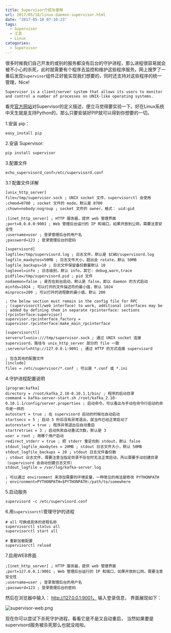 ```yaml
---
title: Supervisor介绍与使用
url: 2017/05/18/linux-daemon-supervisor.html
date: "2017-05-18 07:10:23"
tags: 
  - Supervisor
  - 工具
  - Linux
categories:
  - Supervisor
---
```


很多时候我们自己开发的或别的服务都没有后台的守护进程，那么进程很容易就会被不小心的杀死，此时就需要有个程序去监控和维护这些程序服务。网上搜罗了一番后发现`Supervisor`组件正好能实现我们想要的，同时还支持对这些程序的统一管理，Nice!

<!--more-->

```
Supervisor is a client/server system that allows its users to monitor and control a number of processes on UNIX-like operating systems.
```
看完[官方网站](http://www.supervisord.org/)对Supervisor的定义描述，便立马觉得要实验一下。好在Linux系统中天生就是支持Python的，那么只要安装好PIP就可以得到你想要的一切。

1.安装 pip：

```
easy_install pip
```

2.安装 Supervisor:

```
pip install supervisor
```

3.配置文件

```
echo_supervisord_conf>/etc/supervisord.conf
```

3.1 配置文件详解

```
[unix_http_server]
file=/tmp/supervisor.sock ; UNIX socket 文件，supervisorctl 会使用
;chmod=0700 ; socket 文件的 mode，默认是 0700
;chown=nobody:nogroup ; socket 文件的 owner，格式： uid:gid

;[inet_http_server] ; HTTP 服务器，提供 web 管理界面
;port=0.0.0.0:9001 ; Web 管理后台运行的 IP 和端口，如果开放到公网，需要注意安全性
;username=user ; 登录管理后台的用户名
;password=123 ; 登录管理后台的密码

[supervisord]
logfile=/tmp/supervisord.log ; 日志文件，默认是 $CWD/supervisord.log
logfile_maxbytes=50MB ; 日志文件大小，超出会 rotate，默认 50MB
logfile_backups=10 ; 日志文件保留备份数量默认 10
loglevel=info ; 日志级别，默认 info，其它: debug,warn,trace
pidfile=/tmp/supervisord.pid ; pid 文件
nodaemon=false ; 是否在前台启动，默认是 false，即以 daemon 的方式启动
minfds=1024 ; 可以打开的文件描述符的最小值，默认 1024
minprocs=200 ; 可以打开的进程数的最小值，默认 200

; the below section must remain in the config file for RPC
; (supervisorctl/web interface) to work, additional interfaces may be
; added by defining them in separate rpcinterface: sections
[rpcinterface:supervisor]
supervisor.rpcinterface_factory = supervisor.rpcinterface:make_main_rpcinterface

[supervisorctl]
serverurl=unix:///tmp/supervisor.sock ; 通过 UNIX socket 连接 supervisord，路径与 unix_http_server 部分的 file 一致
;serverurl=http://127.0.0.1:9001 ; 通过 HTTP 的方式连接 supervisord

; 包含其他的配置文件
[include]
files = /etc/supervisor/*.conf ; 可以是 *.conf 或 *.ini
```

4.守护进程配置说明

```
[program:kafka]
directory = /root/kafka_2.10-0.10.1.1/bin/ ; 程序的启动目录
command = kafka-server-start.sh /root/kafka_2.10-0.10.1.1/config/server.properties ; 启动命令，可以看出与手动在命令行启动的命令是一样的
autostart = true ; 在 supervisord 启动的时候也自动启动
startsecs = 5 ; 启动 5 秒后没有异常退出，就当作已经正常启动了
autorestart = true ; 程序异常退出后自动重启
startretries = 3 ; 启动失败自动重试次数，默认是 3
user = root ; 用哪个用户启动
redirect_stderr = true ; 把 stderr 重定向到 stdout，默认 false
stdout_logfile_maxbytes = 20MB ; stdout 日志文件大小，默认 50MB
stdout_logfile_backups = 20 ; stdout 日志文件备份数
; stdout 日志文件，需要注意当指定目录不存在时无法正常启动，所以需要手动创建目录（supervisord 会自动创建日志文件）
stdout_logfile = /var/log/kafka-server.log

; 可以通过 environment 来添加需要的环境变量，一种常见的用法是修改 PYTHONPATH
; environment=PYTHONPATH=$PYTHONPATH:/path/to/somewhere
```

5.启动服务

```
supervisord -c /etc/supervisord.conf
```

6.用`supervisorctl`管理守护的进程

```
# all 可换成具体的进程名称
supervisorctl status all
supervisorctl start all

# 重新加载配置
supervisorctl reload
```

7.启用WEB界面

```
;[inet_http_server] ; HTTP 服务器，提供 web 管理界面
;port=127.0.0.1:9001 ; Web 管理后台运行的 IP 和端口，如果开放到公网，需要注意安全性
;username=user ; 登录管理后台的用户名
;password=123 ; 登录管理后台的密码
```

然后在浏览器中输入： http://127.0.0.1:9001， 输入登录信息， 界面展现如下：

![supervisor-web.png](//siteimgs.cn-sh2.ufileos.com/2017/05-18-supervisor-web.png)

现在你可以尝试下杀死守护进程，看看它是不是又自动重启， 当然如果要是supervisord服务被杀死那么也就没戏啦。

